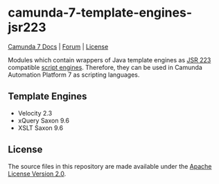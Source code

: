camunda-7-template-engines-jsr223
===============================

<p>
  <a href="https://docs.camunda.org/manual/latest/">Camunda 7 Docs</a> |
  <a href="https://forum.camunda.io/c/camunda-platform-7-topics/39">Forum</a> |
  <a href="LICENSE">License</a>
</p>

Modules which contain wrappers of Java template engines as
[JSR 223](https://www.jcp.org/en/jsr/detail?id=223) compatible
[script engines](http://docs.oracle.com/javase/7/docs/api/javax/script/ScriptEngine.html).
Therefore, they can be used in Camunda Automation Platform 7 as scripting languages.

## Template Engines

* Velocity 2.3
* xQuery Saxon 9.6
* XSLT Saxon 9.6

## License
The source files in this repository are made available under the [Apache License Version 2.0](./LICENSE).
